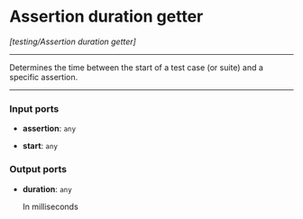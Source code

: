 # Assertion duration getter

_[testing/Assertion duration getter]_

---

Determines the time between the start of a test case (or suite) and a specific assertion.<br>

---

### Input ports

* __assertion__: ` any `


* __start__: ` any `

### Output ports

* __duration__: ` any `

    In milliseconds<br>

